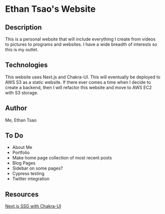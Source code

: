 # Ethan Tsao's Website

## Description

This is a personal website that will include everything I create from videos to pictures to programs and websites. I have a wide breadth of interests so this is my outlet.

## Technologies

This website uses Next.js and Chakra-UI. This will eventually be deployed to AWS S3 as a static website. If there ever comes a time when I decide to create a backend, then I will refactor this website and move to AWS EC2 with S3 storage.

## Author

Me, Ethan Tsao

## To Do

- About Me
- Portfolio
- Make home page collection of most recent posts
- Blog Pages
- Sidebar on some pages?
- Cypress testing
- Twitter integration

## Resources

[Next.js SSG with Chakra-UI](https://codesandbox.io/s/kgppy)
